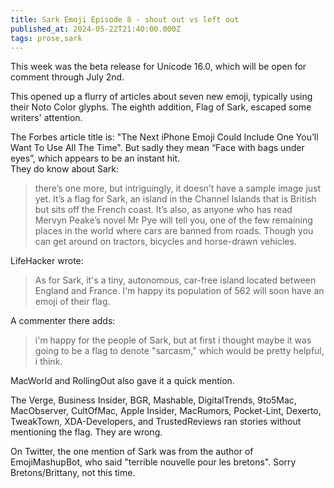 ```yaml
---
title: Sark Emoji Episode 8 - shout out vs left out
published_at: 2024-05-22T21:40:00.000Z
tags: prose,sark
---
```


This week was the beta release for Unicode 16.0, which will be open for comment through July 2nd.

This opened up a flurry of articles about seven new emoji, typically using their Noto Color glyphs.
The eighth addition, Flag of Sark, escaped some writers' attention.

The Forbes article title is: "The Next iPhone Emoji Could Include One You’ll Want To Use All The Time".
But sadly they mean “Face with bags under eyes”, which appears to be an instant hit.<br/>
They do know about Sark:

> there’s one more, but intriguingly, it doesn’t have a sample image just yet. It’s a flag for Sark, an island in the Channel Islands that is British but sits off the French coast. It’s also, as anyone who has read Mervyn Peake’s novel Mr Pye will tell you, one of the few remaining places in the world where cars are banned from roads. Though you can get around on tractors, bicycles and horse-drawn vehicles.

LifeHacker wrote:

> As for Sark, it's a tiny, autonomous, car-free island located between England and France. I'm happy its population of 562 will soon have an emoji of their flag.

A commenter there adds:

> i'm happy for the people of Sark, but at first i thought maybe it was going to be a flag to denote "sarcasm," which would be pretty helpful, i think.

MacWorld and RollingOut also gave it a quick mention.

The Verge, Business Insider, BGR, Mashable, DigitalTrends, 9to5Mac, MacObserver, CultOfMac, Apple Insider, MacRumors, Pocket-Lint, Dexerto, TweakTown, XDA-Developers, and TrustedReviews ran stories without mentioning the flag.
They are wrong.

On Twitter, the one mention of Sark was from the author of EmojiMashupBot, who said "terrible nouvelle pour les bretons".
Sorry Bretons/Brittany, not this time.

<br/>
<br/>
<br/>
